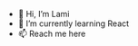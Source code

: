 - 👋 Hi, I’m Lami
- 🌱 I’m currently learning React 
- 📫 Reach me here

<!---
tolem/tolem is a ✨ special ✨ repository because its `README.md` (this file) appears on your GitHub profile.
You can click the Preview link to take a look at your changes.
--->
